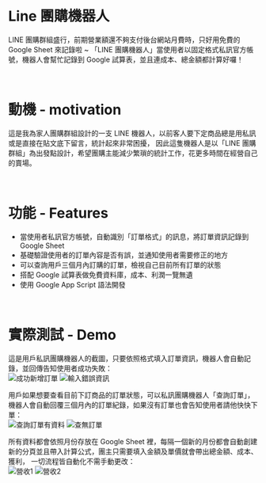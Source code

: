# Line 團購機器人
LINE 團購群組盛行，前期營業額還不夠支付後台網站月費時，只好用免費的 Google Sheet 來記錄啦 ~
「LINE 團購機器人」當使用者以固定格式私訊官方帳號，機器人會幫忙記錄到 Google 試算表，並且連成本、總金額都計算好囉！

<br/>

# 動機 - motivation
這是我為家人團購群組設計的一支 LINE 機器人，以前客人要下定商品總是用私訊或是直接在貼文底下留言，統計起來非常困擾，
因此這隻機器人是以「LINE 團購群組」為出發點設計，希望團購主能減少繁瑣的統計工作，花更多時間在經營自己的賣場。

<br/>

# 功能 - Features
<ul dir="auto">
  <li>當使用者私訊官方帳號，自動識別「訂單格式」的訊息，將訂單資訊記錄到 Google Sheet</li>
  <li>基礎驗證使用者的訂單內容是否有誤，並通知使用者需要修正的地方</li>
  <li>可以查詢用戶三個月內訂購的訂單，檢視自己目前所有訂單的狀態</li>
  <li>搭配 Google 試算表做免費資料庫，成本、利潤一覽無遺</li>
  <li>使用 Google App Script 語法開發</li>
</ul>

<br/>

# 實際測試 - Demo
這是用戶私訊團購機器人的截圖，只要依照格式填入訂單資訊，機器人會自動記錄，並回傳告知使用者成功失敗：
<br/>
![成功新增訂單](https://user-images.githubusercontent.com/47651623/179910952-435d3506-2f96-4d51-9037-1e4c74b0e556.jpg)
![輸入錯誤資訊](https://user-images.githubusercontent.com/47651623/179911909-fc06d421-14f8-4e30-b293-a9a8ed183f6b.jpg)

用戶如果想要查看目前下訂商品的訂單狀態，可以私訊團購機器人「查詢訂單」，機器人會自動回覆三個月內的訂單紀錄，如果沒有訂單也會告知使用者請他快快下單：
<br/>
![查詢訂單有資料](https://user-images.githubusercontent.com/47651623/179919999-43a55db9-99e2-4a73-8590-c7da4c88fa69.jpg)
![查無訂單](https://user-images.githubusercontent.com/47651623/179920436-58568d82-8182-47cb-ac8f-ca5b9b138f4a.jpg)

所有資料都會依照月份存放在 Google Sheet 裡，每隔一個新的月份都會自動創建新的分頁並且帶入計算公式，團主只需要填入金額及單價就會帶出總金額、成本、獲利，
一切流程皆自動化不需手動更改：
<br/>
![營收1](https://user-images.githubusercontent.com/47651623/179921773-322ffc6c-5818-4ffa-b1eb-97a6938acad8.jpg)
![營收2](https://user-images.githubusercontent.com/47651623/179921793-9cf4ca71-542a-4a46-b411-166593238274.jpg)





